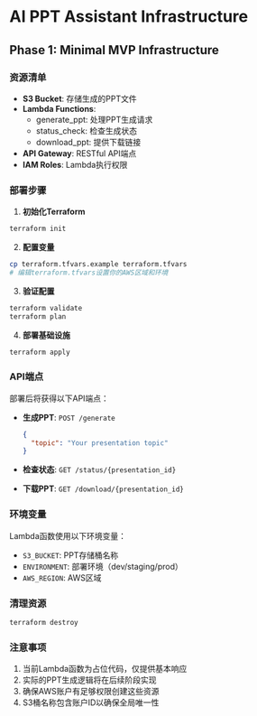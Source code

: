 # AI PPT Assistant Infrastructure

## Phase 1: Minimal MVP Infrastructure

### 资源清单
- **S3 Bucket**: 存储生成的PPT文件
- **Lambda Functions**:
  - generate_ppt: 处理PPT生成请求
  - status_check: 检查生成状态
  - download_ppt: 提供下载链接
- **API Gateway**: RESTful API端点
- **IAM Roles**: Lambda执行权限

### 部署步骤

1. **初始化Terraform**
```bash
terraform init
```

2. **配置变量**
```bash
cp terraform.tfvars.example terraform.tfvars
# 编辑terraform.tfvars设置你的AWS区域和环境
```

3. **验证配置**
```bash
terraform validate
terraform plan
```

4. **部署基础设施**
```bash
terraform apply
```

### API端点

部署后将获得以下API端点：

- **生成PPT**: `POST /generate`
  ```json
  {
    "topic": "Your presentation topic"
  }
  ```

- **检查状态**: `GET /status/{presentation_id}`

- **下载PPT**: `GET /download/{presentation_id}`

### 环境变量

Lambda函数使用以下环境变量：
- `S3_BUCKET`: PPT存储桶名称
- `ENVIRONMENT`: 部署环境（dev/staging/prod）
- `AWS_REGION`: AWS区域

### 清理资源

```bash
terraform destroy
```

### 注意事项

1. 当前Lambda函数为占位代码，仅提供基本响应
2. 实际的PPT生成逻辑将在后续阶段实现
3. 确保AWS账户有足够权限创建这些资源
4. S3桶名称包含账户ID以确保全局唯一性